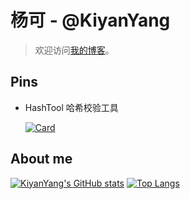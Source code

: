 # 杨可 - @KiyanYang

> 欢迎访问[我的博客](https://kiyanyang.github.io/)。

<!--
**KiyanYang/KiyanYang** is a ✨ _special_ ✨ repository because its `README.md` (this file) appears on your GitHub profile.

Here are some ideas to get you started:

- 🔭 I’m currently working on ...
- 🌱 I’m currently learning ...
- 👯 I’m looking to collaborate on ...
- 🤔 I’m looking for help with ...
- 💬 Ask me about ...
- 📫 How to reach me: ...
- 😄 Pronouns: ...
- ⚡ Fun fact: ...
-->

## Pins

- HashTool 哈希校验工具

  [![Card](https://github-readme-stats.vercel.app/api/pin/?username=KiyanYang&repo=HashTool)](https://github.com/KiyanYang/HashTool)

## About me

[![KiyanYang's GitHub stats](https://github-readme-stats.vercel.app/api?username=KiyanYang&count_private=true&show_icons=true)](https://github.com/anuraghazra/github-readme-stats)
[![Top Langs](https://github-readme-stats.vercel.app/api/top-langs/?username=KiyanYang&layout=compact&hide=html,css,JavaScript)](https://github.com/anuraghazra/github-readme-stats)
